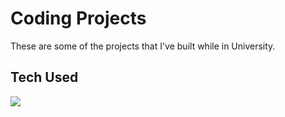 # Coding Projects

These are some of the projects that I've built while in University.

## Tech Used

<p>
  <img src="https://img.shields.io/badge/java-%23ED8B00.svg?style=for-the-badge&logo=openjdk&logoColor=white">
</p>
